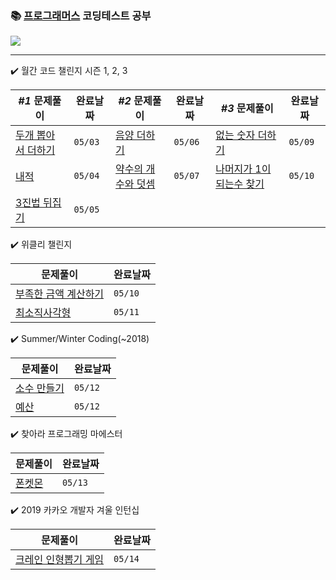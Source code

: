 ### 📚 [프로그래머스](https://programmers.co.kr/) 코딩테스트 공부 
<a href="https://lunar-nickel-dbc.notion.site/CordingTest-5831ea078b0d4ec28719e0517de6b54f"><img src="https://img.shields.io/badge/CodingTest-ffffff?style=flat-square&logo=notion&logoColor=black"/></a>
* * *

 ✔️ 월간 코드 챌린지 시즌 1, 2, 3

| *#1* 문제풀이 | 완료날짜 | *#2* 문제풀이 | 완료날짜 | *#3* 문제풀이 | 완료날짜 |
| --- | --- | --- | --- | --- | --- | 
| [두개 뽑아서 더하기](https://github.com/yeojin822/algorithm-study/blob/main/src/main/java/%EB%91%90%EA%B0%9C%EB%BD%91%EC%95%84%EC%84%9C%EB%8D%94%ED%95%98%EA%B8%B0/Sum.java) | `05/03` | [음양 더하기](https://github.com/yeojin822/algorithm-study/blob/main/src/main/java/%EC%9D%8C%EC%96%91%EB%8D%94%ED%95%98%EA%B8%B0/Add.java) | `05/06` | [없는 숫자 더하기](https://github.com/yeojin822/algorithm-study/blob/main/src/main/java/%EC%97%86%EB%8A%94%EC%88%AB%EC%9E%90%EB%8D%94%ED%95%98%EA%B8%B0/NumAdd.java) | `05/09`| 
| [내적](https://github.com/yeojin822/algorithm-study/blob/main/src/main/java/%EB%82%B4%EC%A0%81/DotProduct.java) | `05/04`| [약수의 개수와 덧셈](https://github.com/yeojin822/algorithm-study/blob/main/src/main/java/%EC%95%BD%EC%88%98%EC%9D%98%EA%B0%9C%EC%88%98%EC%99%80%EB%8D%A7%EC%85%88/Divisor.java) | `05/07` | [나머지가 1이 되는수 찾기](https://github.com/yeojin822/algorithm-study/blob/main/src/main/java/%EB%82%98%EB%A8%B8%EC%A7%80%EA%B0%801%EC%9D%B4%EB%90%98%EB%8A%94%EC%88%98%EC%B0%BE%EA%B8%B0/findOne.java) | `05/10` |
| [3진법 뒤집기](https://github.com/yeojin822/algorithm-study/blob/main/src/main/java/%EC%82%BC%EC%A7%84%EB%B2%95%EB%92%A4%EC%A7%91%EA%B8%B0/Ternary.java) | `05/05` |

 ✔️ 위클리 챌린지

| 문제풀이 | 완료날짜 |
| --- | --- |
| [부족한 금액 계산하기](https://github.com/yeojin822/algorithm-study/blob/main/src/main/java/%EB%B6%80%EC%A1%B1%ED%95%9C%EA%B8%88%EC%95%A1%EA%B3%84%EC%82%B0%ED%95%98%EA%B8%B0/Cal.java) | `05/10` | 
| [최소직사각형](https://github.com/yeojin822/algorithm-study/blob/main/src/main/java/%EC%B5%9C%EC%86%8C%EC%A7%81%EC%82%AC%EA%B0%81%ED%98%95/Rectangle.java) | `05/11` |

✔️ Summer/Winter Coding(~2018)

| 문제풀이 | 완료날짜 |
| --- | --- |
| [소수 만들기](https://github.com/yeojin822/algorithm-study/blob/main/src/main/java/%EC%86%8C%EC%88%98%EB%A7%8C%EB%93%A4%EA%B8%B0/Decimal.java) | `05/12` | 
| [예산](https://github.com/yeojin822/algorithm-study/blob/main/src/main/java/%EC%98%88%EC%82%B0/Budget.java) | `05/12` |

✔️ 찾아라 프로그래밍 마에스터

| 문제풀이 | 완료날짜 |
| --- | --- |
| [폰켓몬](https://github.com/yeojin822/algorithm-study/blob/main/src/main/java/%ED%8F%B0%EC%BC%93%EB%AA%AC/Phone.java) | `05/13` | 

✔️ 2019 카카오 개발자 겨울 인턴십

| 문제풀이 | 완료날짜 |
| --- | --- |
| [크레인 인형뽑기 게임](https://github.com/yeojin822/algorithm-study/blob/main/src/main/java/%ED%81%AC%EB%A0%88%EC%9D%B8%EC%9D%B8%ED%98%95%EB%BD%91%EA%B8%B0%EA%B2%8C%EC%9E%84/Crane.java) | `05/14` | 

